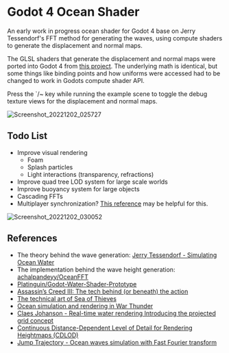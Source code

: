 # Godot 4 Ocean Shader
An early work in progress ocean shader for Godot 4 base on Jerry Tessendorf's
FFT method for generating the waves, using compute shaders to generate the
displacement and normal maps.


The GLSL shaders that generate the displacement and normal maps were ported into
Godot 4 from [this project](https://github.com/achalpandeyy/OceanFFT). The
underlying math is identical, but some things like binding points and how
uniforms were accessed had to be changed to work in Godots compute shader API.

Press the `/~ key while running the example scene to toggle the debug texture
views for the displacement and normal maps.

![Screenshot_20221202_025727](https://user-images.githubusercontent.com/118585625/205235274-9a48e867-f7cf-4aeb-9114-f3d78745cd31.png)

## Todo List
- Improve visual rendering
  - Foam
  - Splash particles
  - Light interactions (transparency, refractions)
- Improve quad tree LOD system for large scale worlds
- Improve buoyancy system for large objects
- Cascading FFTs
- Multiplayer synchronization? [This reference](https://developer.download.nvidia.com/assets/gameworks/downloads/regular/events/cgdc15/CGDC2015_ocean_simulation_en.pdf) may be helpful for this.

![Screenshot_20221202_030052](https://user-images.githubusercontent.com/118585625/205235329-aecbe521-3a46-4d29-985c-84bc204ccc6c.png)

## References
- The theory behind the wave generation: [Jerry Tessendorf - Simulating Ocean Water](https://people.computing.clemson.edu/~jtessen/reports/papers_files/coursenotes2004.pdf)
- The implementation behind the wave height generation: [achalpandeyy/OceanFFT](https://github.com/achalpandeyy/OceanFFT)
- [Platinguin/Godot-Water-Shader-Prototype](https://github.com/Platinguin/Godot-Water-Shader-Prototype/)
- [Assassin’s Creed III: The tech behind (or beneath) the action](https://www.fxguide.com/fxfeatured/assassins-creed-iii-the-tech-behind-or-beneath-the-action/)
- [The technical art of Sea of Thieves](https://dl.acm.org/doi/10.1145/3214745.3214820)
- [Ocean simulation and rendering in War Thunder](https://developer.download.nvidia.com/assets/gameworks/downloads/regular/events/cgdc15/CGDC2015_ocean_simulation_en.pdf)
- [Claes Johanson - Real-time water rendering Introducing the projected grid concept](https://fileadmin.cs.lth.se/graphics/theses/projects/projgrid/projgrid-lq.pdf)
- [Continuous Distance-Dependent Level of Detail for Rendering Heightmaps (CDLOD)](https://github.com/fstrugar/CDLOD/blob/master/cdlod_paper_latest.pdf)
- [Jump Trajectory - Ocean waves simulation with Fast Fourier transform](https://www.youtube.com/watch?v=kGEqaX4Y4bQ)
